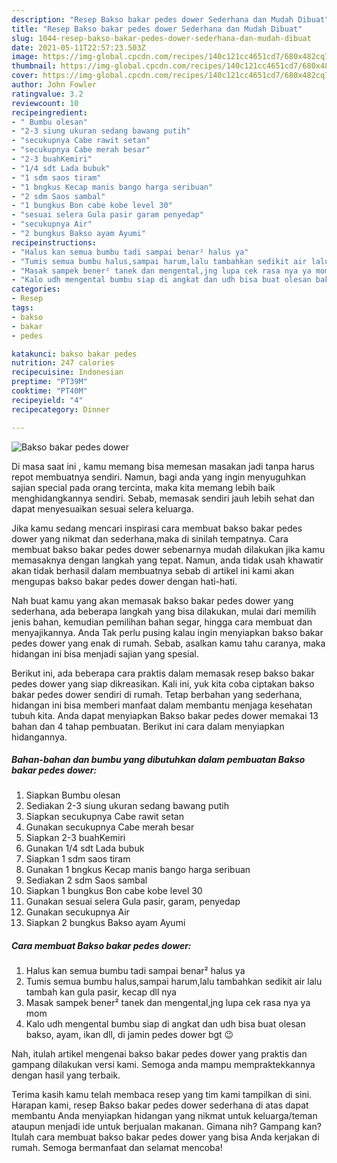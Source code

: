 ```yaml
---
description: "Resep Bakso bakar pedes dower Sederhana dan Mudah Dibuat"
title: "Resep Bakso bakar pedes dower Sederhana dan Mudah Dibuat"
slug: 1044-resep-bakso-bakar-pedes-dower-sederhana-dan-mudah-dibuat
date: 2021-05-11T22:57:23.503Z
image: https://img-global.cpcdn.com/recipes/140c121cc4651cd7/680x482cq70/bakso-bakar-pedes-dower-foto-resep-utama.jpg
thumbnail: https://img-global.cpcdn.com/recipes/140c121cc4651cd7/680x482cq70/bakso-bakar-pedes-dower-foto-resep-utama.jpg
cover: https://img-global.cpcdn.com/recipes/140c121cc4651cd7/680x482cq70/bakso-bakar-pedes-dower-foto-resep-utama.jpg
author: John Fowler
ratingvalue: 3.2
reviewcount: 10
recipeingredient:
- " Bumbu olesan"
- "2-3 siung ukuran sedang bawang putih"
- "secukupnya Cabe rawit setan"
- "secukupnya Cabe merah besar"
- "2-3 buahKemiri"
- "1/4 sdt Lada bubuk"
- "1 sdm saos tiram"
- "1 bngkus Kecap manis bango harga seribuan"
- "2 sdm Saos sambal"
- "1 bungkus Bon cabe kobe level 30"
- "sesuai selera Gula pasir garam penyedap"
- "secukupnya Air"
- "2 bungkus Bakso ayam Ayumi"
recipeinstructions:
- "Halus kan semua bumbu tadi sampai benar² halus ya"
- "Tumis semua bumbu halus,sampai harum,lalu tambahkan sedikit air lalu tambah kan gula pasir, kecap dll nya"
- "Masak sampek bener² tanek dan mengental,jng lupa cek rasa nya ya mom"
- "Kalo udh mengental bumbu siap di angkat dan udh bisa buat olesan bakso, ayam, ikan dll, di jamin pedes dower bgt 😉"
categories:
- Resep
tags:
- bakso
- bakar
- pedes

katakunci: bakso bakar pedes 
nutrition: 247 calories
recipecuisine: Indonesian
preptime: "PT39M"
cooktime: "PT40M"
recipeyield: "4"
recipecategory: Dinner

---
```



![Bakso bakar pedes dower](https://img-global.cpcdn.com/recipes/140c121cc4651cd7/680x482cq70/bakso-bakar-pedes-dower-foto-resep-utama.jpg)

Di masa  saat ini , kamu memang bisa memesan masakan jadi tanpa harus repot membuatnya sendiri. Namun, bagi anda yang ingin menyuguhkan sajian special pada orang tercinta, maka kita memang lebih baik menghidangkannya sendiri. Sebab, memasak sendiri jauh lebih sehat dan dapat menyesuaikan sesuai selera keluarga.

Jika kamu sedang mencari inspirasi cara membuat bakso bakar pedes dower yang nikmat dan sederhana,maka di sinilah tempatnya. Cara membuat bakso bakar pedes dower  sebenarnya mudah dilakukan jika kamu memasaknya dengan langkah yang tepat. Namun, anda tidak usah khawatir akan tidak berhasil dalam membuatnya 
sebab di artikel ini kami akan mengupas bakso bakar pedes dower dengan hati-hati.  



Nah buat kamu yang akan memasak bakso bakar pedes dower yang sederhana, ada beberapa langkah yang bisa dilakukan, mulai dari memilih jenis bahan, kemudian pemilihan bahan segar, hingga cara membuat dan menyajikannya. Anda Tak perlu pusing kalau ingin menyiapkan bakso bakar pedes dower yang enak di rumah. Sebab, asalkan kamu  tahu caranya, maka hidangan ini bisa menjadi sajian yang spesial.

Berikut ini, ada beberapa cara praktis  dalam memasak resep bakso bakar pedes dower yang siap dikreasikan. Kali ini, yuk kita coba ciptakan bakso bakar pedes dower sendiri di rumah. Tetap berbahan yang sederhana, hidangan ini bisa memberi manfaat dalam membantu menjaga kesehatan tubuh kita. Anda dapat menyiapkan Bakso bakar pedes dower memakai 13 bahan dan 4 tahap pembuatan. Berikut ini cara dalam menyiapkan hidangannya.

<!--inarticleads1-->

##### Bahan-bahan dan bumbu yang dibutuhkan dalam pembuatan Bakso bakar pedes dower:

1. Siapkan  Bumbu olesan
1. Sediakan 2-3 siung ukuran sedang bawang putih
1. Siapkan secukupnya Cabe rawit setan
1. Gunakan secukupnya Cabe merah besar
1. Siapkan 2-3 buahKemiri
1. Gunakan 1/4 sdt Lada bubuk
1. Siapkan 1 sdm saos tiram
1. Gunakan 1 bngkus Kecap manis bango harga seribuan
1. Sediakan 2 sdm Saos sambal
1. Siapkan 1 bungkus Bon cabe kobe level 30
1. Gunakan sesuai selera Gula pasir, garam, penyedap
1. Gunakan secukupnya Air
1. Siapkan 2 bungkus Bakso ayam Ayumi




<!--inarticleads2-->

##### Cara membuat Bakso bakar pedes dower:

1. Halus kan semua bumbu tadi sampai benar² halus ya
1. Tumis semua bumbu halus,sampai harum,lalu tambahkan sedikit air lalu tambah kan gula pasir, kecap dll nya
1. Masak sampek bener² tanek dan mengental,jng lupa cek rasa nya ya mom
1. Kalo udh mengental bumbu siap di angkat dan udh bisa buat olesan bakso, ayam, ikan dll, di jamin pedes dower bgt 😉




Nah, itulah artikel mengenai  bakso bakar pedes dower  yang praktis dan gampang dilakukan versi kami. Semoga anda mampu mempraktekkannya dengan hasil yang terbaik. 

Terima kasih kamu telah membaca resep yang tim kami tampilkan di sini. Harapan kami, resep  Bakso bakar pedes dower sederhana di atas dapat membantu Anda menyiapkan hidangan yang nikmat untuk keluarga/teman ataupun menjadi ide untuk berjualan makanan. Gimana nih? Gampang kan? Itulah cara membuat bakso bakar pedes dower yang bisa Anda kerjakan di rumah. Semoga bermanfaat dan selamat mencoba!

